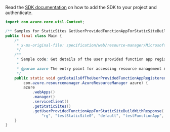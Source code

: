 Read the [SDK documentation](https://github.com/Azure/azure-sdk-for-java/blob/azure-resourcemanager_2.14.0/sdk/resourcemanager/azure-resourcemanager/README.md) on how to add the SDK to your project and authenticate.

```java
import com.azure.core.util.Context;

/** Samples for StaticSites GetUserProvidedFunctionAppForStaticSiteBuild. */
public final class Main {
    /*
     * x-ms-original-file: specification/web/resource-manager/Microsoft.Web/stable/2021-03-01/examples/GetUserProvidedFunctionAppForStaticSiteBuild.json
     */
    /**
     * Sample code: Get details of the user provided function app registered with a static site build.
     *
     * @param azure The entry point for accessing resource management APIs in Azure.
     */
    public static void getDetailsOfTheUserProvidedFunctionAppRegisteredWithAStaticSiteBuild(
        com.azure.resourcemanager.AzureResourceManager azure) {
        azure
            .webApps()
            .manager()
            .serviceClient()
            .getStaticSites()
            .getUserProvidedFunctionAppForStaticSiteBuildWithResponse(
                "rg", "testStaticSite0", "default", "testFunctionApp", Context.NONE);
    }
}
```
